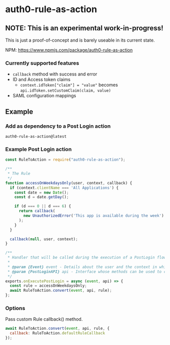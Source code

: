 # auth0-rule-as-action

## NOTE: This is an experimental work-in-progress!

This is just a proof-of-concept and is barely useable in its current state.

NPM: https://www.npmjs.com/package/auth0-rule-as-action

### Currently supported features
- `callback` method with success and error
- ID and Access token claims
  - `context.idToken["claim"] = "value"` becomes `api.idToken.setCustomClaim(claim, value)`
- SAML configuration mappings

## Example

### Add as dependency to a Post Login action
```
auth0-rule-as-action@latest
```

### Example Post Login action

```javascript
const RuleToAction = require("auth0-rule-as-action");

/**
 * The Rule
 */
function accessOnWeekdaysOnly(user, context, callback) {
  if (context.clientName === 'All Applications') {
    const date = new Date();
    const d = date.getDay();

    if (d === 0 || d === 6) {
      return callback(
        new UnauthorizedError('This app is available during the week')
      );
    }
  }

  callback(null, user, context);
}

/**
 * Handler that will be called during the execution of a PostLogin flow.
 *
 * @param {Event} event - Details about the user and the context in which they are logging in.
 * @param {PostLoginAPI} api - Interface whose methods can be used to change the behavior of the login.
 */
exports.onExecutePostLogin = async (event, api) => {
  const rule = accessOnWeekdaysOnly;
  await RuleToAction.convert(event, api, rule);
};
```

### Options
Pass custom Rule callback() method.
```javascript
await RuleToAction.convert(event, api, rule, {
  callback: RuleToAction.defaultRuleCallback
});
```